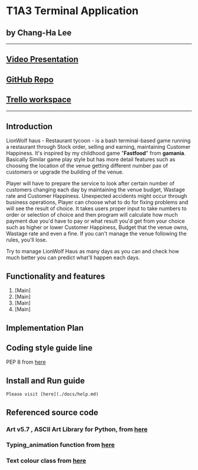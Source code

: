 # T1A3 Terminal Application 
## by Chang-Ha Lee

----------------------------------------------------------------

## [Video Presentation](https://vimeo.com/manage/videos/743882385)

## [GitHub Repo](https://github.com/RyanWoolf/ChanghaLee_T1A3)

## [Trello workspace](https://trello.com/invite/b/G1Wv3lMa/8b65415f531a27a81e285678057ff906/lionwolf-haus-project)

----------------------------------------------------------------

## Introduction

LionWolf haus - Restaurant tycoon - is a bash terminal-based game running a restaurant through Stock order, selling and earning, maintaining Customer Happiness. It's inspired by my childhood game "**Fastfood**" from **gamania**. Basically Similar game play style but has more detail features such as choosing the location of the venue getting different number pax of customers or upgrade the building of the venue. 

Player will have to prepare the service to look after certain number of customers changing each day by maintaining the venue budget, Wastage rate and Customer Happiness. Unexpected accidents might occur through business operations, Player can choose what to do for fixing problems and will see the result of choice. It takes users proper input to take numbers to order or selection of choice and then program will calculate how much payment due you'd have to pay or what result you'd get from your choice such as higher or lower Customer Happiness, Budget that the venue owns, Wastage rate and even a fine. If you can't manage the venue following the rules, you'll lose. 

Try to manage LionWolf Haus as many days as you can and check how much better you can predict what'll happen each days.


## Functionality and features

 1. [Main] 
 2. [Main]
 3. [Main]
 4. [Main]



## Implementation Plan


## Coding style guide line

PEP 8 from [here](https://peps.python.org/pep-0008/)

## Install and Run guide

    Please visit [here](./docs/help.md)

## Referenced source code

### **Art v5.7** , ASCII Art Library for Python, from [here](https://pypi.org/project/art/https://pypi.org/project/art/)
### **Typing_animation** function from [here](https://stackoverflow.com/questions/20302331/typing-effect-in-python)
### **Text colour** class from [here](https://www.delftstack.com/ko/howto/python/python-bold-text/)
